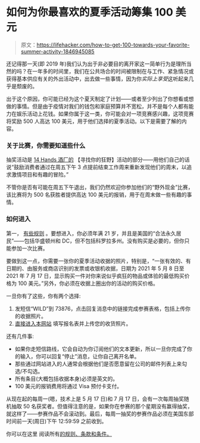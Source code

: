 # 如何为你最喜欢的夏季活动筹集 100 美元

> 原文：<https://lifehacker.com/how-to-get-100-towards-your-favorite-summer-activity-1846945085>

还记得那一天(即 2019 年)我们认为出于非必要目的离开家这一简单行为是理所当然的吗？在一年多的时间里，我们在公共场合的时间被限制在与工作、紧急情况或获得基本供应有关的外出活动中，出去做一些事情，因为你*实际上享受*这听起来几乎是颓废的。



出于这个原因，你可能已经为这个夏天制定了计划——或者至少列出了你想看或想做的事情。但是由于疫情对我们的钱包和家庭预算并不宽松，并不是每个人都有能力在娱乐活动上花钱。如果你属于这一类，你可能会对一项竞赛感兴趣，这项竞赛将奖励 500 人高达 100 美元，用于他们选择的夏季活动。以下是需要了解的内容。

### 关于比赛，你需要知道些什么

抽奖活动是 [14 Hands 酒厂的](http://www.14Hands.com) 【寻找你的狂野】活动的部分——用他们自己的话说“鼓励消费者通过在周五下午 3 点提前结束工作周来重新发现他们的周末，以追求激情项目和有趣的冒险。”

不管你是否有可能在周五下午退出，我们仍然欢迎你参加他们的“野外现金”比赛，该比赛将为 500 名获胜者提供高达 100 美元的报销，用于在周末做一些有趣的事情。

### 如何进入

第一， [有些规则](https://www.wineestatesoffers.com/iframe/14Hands/Wild/Promo/Terms) 。要想进入，你必须年满 21 岁，并且是美国的“合法永久居民”——包括华盛顿州和 DC，但不包括科罗拉多州。没有购买是必要的，但你只能参加一次比赛。

要做到这一点，你需要一张你的夏季活动收据的照片，特别是，“一张有效的、有日期的、由服务或商店识别的发票或收银机收据，日期为 2021 年 5 月 8 日至 2021 年 7 月 17 日，显示购买一件对你来说似乎疯狂的物品或体验的最低购买价格为 100 美元。”另外，你必须在收据上圈出你的活动的购买价格。

一旦你有了这些，你有两个选择:

1.  发短信“WILD”到 73876，点击回复消息中的链接完成参赛表格，包括上传你的收据照片。
2.  [直接进入本网站](https://www.14hands.com/wild) 填写报名表并上传您的收货照片。

还有几件事:

*   如果你走短信路线，它会自动为你订阅他们的文本更新，所以一旦你完成了你的输入，你可以回复“停止”消息，让你自己离开名单。
*   那些通过网站进入的人通常会根据他们是否愿意留在公司的邮件列表上来勾选/不勾选。
*   所有条目(大概包括收据本身)必须是英文的。
*   100 美元的报销费用将通过 Visa 预付卡支付。

从现在起的每周一(嗯，技术上是 5 月 17 日)和 7 月 17 日，会有一次每周抽奖随机抽取 50 名获奖者。但值得注意的是，如果你在参赛的那个星期没有赢得抽奖，就这样了——参赛作品不会滚动到。最后，每周一抽奖的参赛作品必须在美国东部时间前一天(周日)下午 12:59:59 之前收到。

你可以在这里 阅读所有[的规则、条款和条件。](https://www.wineestatesoffers.com/iframe/14Hands/Wild/Promo/Terms)